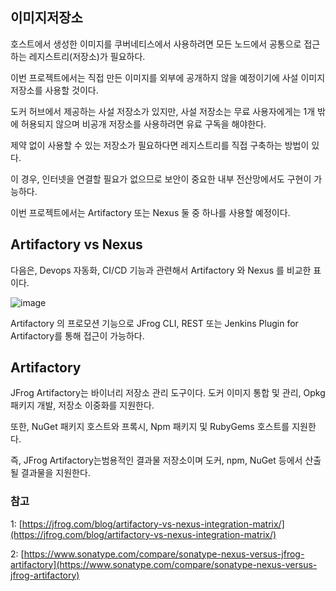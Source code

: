 ## 이미지저장소

호스트에서 생성한 이미지를 쿠버네티스에서 사용하려면 모든 노드에서 공통으로 접근하는 레지스트리(저장소)가 필요하다.

이번 프로젝트에서는 직접 만든 이미지를 외부에 공개하지 않을 예정이기에 사설 이미지 저장소를 사용할 것이다.

도커 허브에서 제공하는 사설 저장소가 있지만, 사설 저장소는 무료 사용자에게는 1개 밖에 허용되지 않으며 비공개 저장소를 사용하려면 유료 구독을 해야한다.

제약 없이 사용할 수 있는 저장소가 필요하다면 레지스트리를 직접 구축하는 방법이 있다.

이 경우, 인터넷을 연결할 필요가 없으므로 보안이 중요한 내부 전산망에서도 구현이 가능하다.

이번 프로젝트에서는 Artifactory 또는 Nexus 둘 중 하나를 사용할 예정이다.

## Artifactory vs Nexus

다음은, Devops 자동화, CI/CD 기능과 관련해서 Artifactory 와 Nexus 를 비교한 표이다.

![image](https://user-images.githubusercontent.com/93571332/200774943-0ec30c89-c8ef-4300-9b28-b8fff15321b2.png)

Artifactory 의 프로모션 기능으로 JFrog CLI, REST 또는 Jenkins Plugin for Artifactory를 통해 접근이 가능하다.

## Artifactory

JFrog Artifactory는 바이너리 저장소 관리 도구이다. 도커 이미지 통합 및 관리, Opkg 패키지 개발, 저장소 이중화를 지원한다. 

또한, NuGet 패키지 호스트와 프록시, Npm 패키지 및 RubyGems 호스트를 지원한다.

즉, JFrog Artifactory는범용적인 결과물 저장소이며 도커, npm, NuGet 등에서 산출될 결과물을 지원한다.

### 참고

1: [https://jfrog.com/blog/artifactory-vs-nexus-integration-matrix/](https://jfrog.com/blog/artifactory-vs-nexus-integration-matrix/)

2: [https://www.sonatype.com/compare/sonatype-nexus-versus-jfrog-artifactory](https://www.sonatype.com/compare/sonatype-nexus-versus-jfrog-artifactory)
